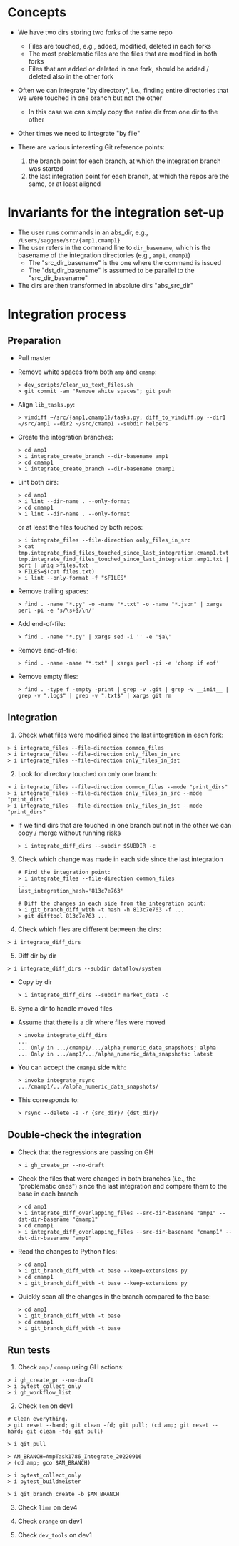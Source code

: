 # Concepts

- We have two dirs storing two forks of the same repo
    - Files are touched, e.g., added, modified, deleted in each forks
    - The most problematic files are the files that are modified in both forks
    - Files that are added or deleted in one fork, should be added / deleted also
      in the other fork
- Often we can integrate "by directory", i.e., finding entire directories that
  we were touched in one branch but not the other
    - In this case we can simply copy the entire dir from one dir to the other
- Other times we need to integrate "by file"

- There are various interesting Git reference points:
    1) the branch point for each branch, at which the integration branch was started
    2) the last integration point for each branch, at which the repos are the same,
       or at least aligned

# Invariants for the integration set-up

- The user runs commands in an abs_dir, e.g., `/Users/saggese/src/{amp1,cmamp1}`
- The user refers in the command line to `dir_basename`, which is the basename of
  the integration directories (e.g., `amp1`, `cmamp1`)
  - The "src_dir_basename" is the one where the command is issued
  - The "dst_dir_basename" is assumed to be parallel to the "src_dir_basename"
- The dirs are then transformed in absolute dirs "abs_src_dir"

# Integration process

## Preparation

- Pull master

- Remove white spaces from both `amp` and `cmamp`:
  ```
  > dev_scripts/clean_up_text_files.sh
  > git commit -am "Remove white spaces"; git push
  ```

- Align `lib_tasks.py`:
  ```
  > vimdiff ~/src/{amp1,cmamp1}/tasks.py; diff_to_vimdiff.py --dir1 ~/src/amp1 --dir2 ~/src/cmamp1 --subdir helpers
  ```

- Create the integration branches:
  ```
  > cd amp1
  > i integrate_create_branch --dir-basename amp1
  > cd cmamp1
  > i integrate_create_branch --dir-basename cmamp1
  ```

- Lint both dirs:
  ```
  > cd amp1
  > i lint --dir-name . --only-format
  > cd cmamp1
  > i lint --dir-name . --only-format
  ```
  or at least the files touched by both repos:
  ```
  > i integrate_files --file-direction only_files_in_src
  > cat tmp.integrate_find_files_touched_since_last_integration.cmamp1.txt tmp.integrate_find_files_touched_since_last_integration.amp1.txt | sort | uniq >files.txt
  > FILES=$(cat files.txt)
  > i lint --only-format -f "$FILES"
  ```

- Remove trailing spaces:
  ```
  > find . -name "*.py" -o -name "*.txt" -o -name "*.json" | xargs perl -pi -e 's/\s+$/\n/'
  ```
- Add end-of-file:
  ```
  > find . -name "*.py" | xargs sed -i '' -e '$a\'

- Remove end-of-file:
  ```
  > find . -name -name "*.txt" | xargs perl -pi -e 'chomp if eof'
  ```
- Remove empty files:
  ```
  > find . -type f -empty -print | grep -v .git | grep -v __init__ | grep -v ".log$" | grep -v ".txt$" | xargs git rm
  ```

## Integration

1) Check what files were modified since the last integration in each fork:
  ```
  > i integrate_files --file-direction common_files
  > i integrate_files --file-direction only_files_in_src
  > i integrate_files --file-direction only_files_in_dst
  ```

2) Look for directory touched on only one branch:
  ```
  > i integrate_files --file-direction common_files --mode "print_dirs"
  > i integrate_files --file-direction only_files_in_src --mode "print_dirs"
  > i integrate_files --file-direction only_files_in_dst --mode "print_dirs"
  ```
- If we find dirs that are touched in one branch but not in the other we can
  copy / merge without running risks
  ```
  > i integrate_diff_dirs --subdir $SUBDIR -c
  ```

3) Check which change was made in each side since the last integration
   ```
   # Find the integration point:
   > i integrate_files --file-direction common_files
   ...
   last_integration_hash='813c7e763'

   # Diff the changes in each side from the integration point:
   > i git_branch_diff_with -t hash -h 813c7e763 -f ...
   > git difftool 813c7e763 ...
   ```

4) Check which files are different between the dirs:
  ```
  > i integrate_diff_dirs
  ```

5) Diff dir by dir
  ```
  > i integrate_diff_dirs --subdir dataflow/system
  ```

- Copy by dir
  ```
  > i integrate_diff_dirs --subdir market_data -c
  ```

6) Sync a dir to handle moved files
- Assume that there is a dir where files were moved
  ```
  > invoke integrate_diff_dirs
  ...
  ... Only in .../cmamp1/.../alpha_numeric_data_snapshots: alpha
  ... Only in .../amp1/.../alpha_numeric_data_snapshots: latest
  ```
- You can accept the `cmamp1` side with:
  ```
  > invoke integrate_rsync .../cmamp1/.../alpha_numeric_data_snapshots/
  ```
- This corresponds to:
  ```
  > rsync --delete -a -r {src_dir}/ {dst_dir}/
  ```

## Double-check the integration

- Check that the regressions are passing on GH
  ```
  > i gh_create_pr --no-draft
  ```

- Check the files that were changed in both branches (i.e., the "problematic ones")
  since the last integration and compare them to the base in each branch
  ```
  > cd amp1
  > i integrate_diff_overlapping_files --src-dir-basename "amp1" --dst-dir-basename "cmamp1"
  > cd cmamp1
  > i integrate_diff_overlapping_files --src-dir-basename "cmamp1" --dst-dir-basename "amp1"
  ```
  
- Read the changes to Python files:
  ```
  > cd amp1
  > i git_branch_diff_with -t base --keep-extensions py
  > cd cmamp1
  > i git_branch_diff_with -t base --keep-extensions py
  ```

- Quickly scan all the changes in the branch compared to the base:
  ```
  > cd amp1
  > i git_branch_diff_with -t base
  > cd cmamp1
  > i git_branch_diff_with -t base
  ```

## Run tests
1) Check `amp` / `cmamp` using GH actions:
  ```
  > i gh_create_pr --no-draft
  > i pytest_collect_only
  > i gh_workflow_list
  ```

2) Check `lem` on dev1
  ```
  # Clean everything.
  > git reset --hard; git clean -fd; git pull; (cd amp; git reset --hard; git clean -fd; git pull)
  
  > i git_pull
  
  > AM_BRANCH=AmpTask1786_Integrate_20220916
  > (cd amp; gco $AM_BRANCH)
  
  > i pytest_collect_only
  > i pytest_buildmeister
  
  > i git_branch_create -b $AM_BRANCH
  ```

3) Check `lime` on dev4

4) Check `orange` on dev1
 
5) Check `dev_tools` on dev1
